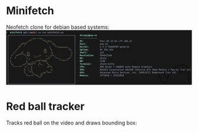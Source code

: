 # Minifetch
Neofetch clone for debian based systems:
![minifetch.png](assets/minifetch.png)

# Red ball tracker
Tracks red ball on the video and draws bounding box:
